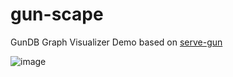 # gun-scape
GunDB Graph Visualizer Demo based on [serve-gun](https://github.com/JosePedroDias/serve-gundb)

![image](https://user-images.githubusercontent.com/1423657/31855107-21afa306-b6a4-11e7-9c04-cd8f1c453788.png)
